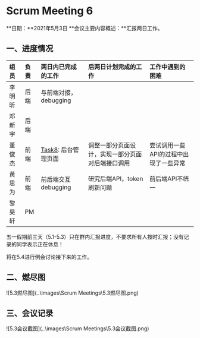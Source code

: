 # Scrum Meeting 6

**日期：**2021年5月3日
**会议主要内容概述：**汇报两日工作。

## 一、进度情况

| 组员   | 负责 | 两日内已完成的工作                                           | 后两日计划完成的工作                             | 工作中遇到的困难                      |
| :----- | :--- | :----------------------------------------------------------- | :----------------------------------------------- | :------------------------------------ |
| 李明昕 | 后端 | 与前端对接，debugging                                        |                                                  |                                       |
| 邓新宇 | 后端 |                                                              |                                                  |                                       |
| 董俊杰 | 前端 | [Task8](https://gitlab.buaaoo.top/2021_alige_homeworks/group_projects/dang_qi_shuang_jiang/AIApe/issues/23): 后台管理页面 | 调整一部分页面设计，实现一部分页面对后端接口调用 | 尝试调用一些API的过程中出现了一些异常 |
| 黄思为 | 前端 | 前后端交互debugging                                          | 研究后端API，token刷新问题                       | 前后端API不统一                       |
| 黎昊轩 | PM   |                                                              |                                                  |                                       |

五一假期前三天（5.1-5.3）只在群内汇报进度，不要求所有人按时汇报；没有记录的同学表示正在休息！

将在5.4进行例会讨论接下来的工作。

## 二、燃尽图

![5.3燃尽图](..\images\Scrum Meetings\5.3燃尽图.png)



## 三、会议记录

![5.3会议截图](..\images\Scrum Meetings\5.3会议截图.png)





